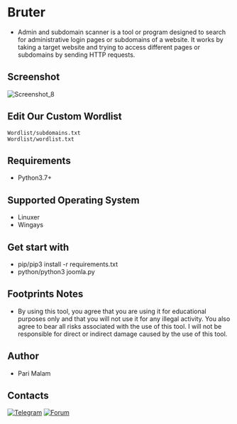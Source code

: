 # Bruter
- Admin and subdomain scanner is a tool or program designed to search for administrative login pages or subdomains of a website. It works by taking a target website and trying to access different pages or subdomains by sending HTTP requests.
## Screenshot
![Screenshot_8](https://user-images.githubusercontent.com/25004320/235046759-96606be2-ca80-4ed0-9e6e-c641019e8df1.png)

## Edit Our Custom Wordlist
```
Wordlist/subdomains.txt
Wordlist/wordlist.txt
```
## Requirements
- Python3.7+
## Supported Operating System
- Linuxer
- Wingays
## Get start with
- pip/pip3 install -r requirements.txt
- python/python3 joomla.py
## Footprints Notes
- By using this tool, you agree that you are using it for educational purposes only and that you will not use it for any illegal activity. You also agree to bear all risks associated with the use of this tool. I will not be responsible for direct or indirect damage caused by the use of this tool.
## Author
- Pari Malam
## Contacts
[![Telegram](https://img.shields.io/badge/-Telegram-blue)](https://telegram.me/SurpriseMTFK)
[![Forum](https://img.shields.io/badge/-Forum-red)](https://dragonforce.io)
